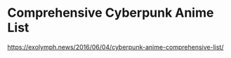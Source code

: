 # Comprehensive Cyberpunk Anime List

https://exolymph.news/2016/06/04/cyberpunk-anime-comprehensive-list/
